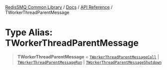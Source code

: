 [RedisSMQ Common Library](../../../README.md) / [Docs](../../README.md) / [API Reference](../README.md) / TWorkerThreadParentMessage

# Type Alias: TWorkerThreadParentMessage

> **TWorkerThreadParentMessage** = [`TWorkerThreadParentMessageCall`](TWorkerThreadParentMessageCall.md) \| [`TWorkerThreadParentMessageRun`](TWorkerThreadParentMessageRun.md) \| [`TWorkerThreadParentMessageShutdown`](TWorkerThreadParentMessageShutdown.md)
